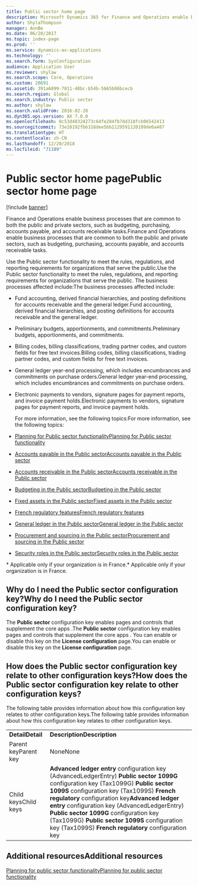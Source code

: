 ```yaml
---
title: Public sector home page
description: Microsoft Dynamics 365 for Finance and Operations enable business processes that are common to both the public and private sectors, such as budgeting, purchasing, accounts payable, and accounts receivable tasks.
author: ShylaThompson
manager: AnnBe
ms.date: 06/20/2017
ms.topic: index-page
ms.prod: ''
ms.service: dynamics-ax-applications
ms.technology: ''
ms.search.form: SysConfiguration
audience: Application User
ms.reviewer: shylaw
ms.search.scope: Core, Operations
ms.custom: 20691
ms.assetid: 391a6899-7011-40bc-b54b-5665b06bcecb
ms.search.region: Global
ms.search.industry: Public sector
ms.author: shylaw
ms.search.validFrom: 2016-02-28
ms.dyn365.ops.version: AX 7.0.0
ms.openlocfilehash: 0c53d48324273c64fe284fb7dd318fcb06542413
ms.sourcegitcommit: 73e10192fb6318dee5bb1129591120199de6a487
ms.translationtype: HT
ms.contentlocale: zh-CN
ms.lasthandoff: 12/20/2018
ms.locfileid: "71189"
---
```

# <a name="public-sector-home-page"></a><span data-ttu-id="7c59d-103">Public sector home page</span><span class="sxs-lookup"><span data-stu-id="7c59d-103">Public sector home page</span></span>

[!include [banner](../includes/banner.md)]

<span data-ttu-id="7c59d-104">Finance and Operations enable business processes that are common to both the public and private sectors, such as budgeting, purchasing, accounts payable, and accounts receivable tasks.</span><span class="sxs-lookup"><span data-stu-id="7c59d-104">Finance and Operations enable business processes that are common to both the public and private sectors, such as budgeting, purchasing, accounts payable, and accounts receivable tasks.</span></span> 

<span data-ttu-id="7c59d-105">Use the Public sector functionality to meet the rules, regulations, and reporting requirements for organizations that serve the public.</span><span class="sxs-lookup"><span data-stu-id="7c59d-105">Use the Public sector functionality to meet the rules, regulations, and reporting requirements for organizations that serve the public.</span></span> <span data-ttu-id="7c59d-106">The business processes affected include:</span><span class="sxs-lookup"><span data-stu-id="7c59d-106">The business processes affected include:</span></span> 

- <span data-ttu-id="7c59d-107">Fund accounting, derived financial hierarchies, and posting definitions for accounts receivable and the general ledger.</span><span class="sxs-lookup"><span data-stu-id="7c59d-107">Fund accounting, derived financial hierarchies, and posting definitions for accounts receivable and the general ledger.</span></span>
- <span data-ttu-id="7c59d-108">Preliminary budgets, apportionments, and commitments.</span><span class="sxs-lookup"><span data-stu-id="7c59d-108">Preliminary budgets, apportionments, and commitments.</span></span>
- <span data-ttu-id="7c59d-109">Billing codes, billing classifications, trading partner codes, and custom fields for free text invoices.</span><span class="sxs-lookup"><span data-stu-id="7c59d-109">Billing codes, billing classifications, trading partner codes, and custom fields for free text invoices.</span></span>
- <span data-ttu-id="7c59d-110">General ledger year-end processing, which includes encumbrances and commitments on purchase orders.</span><span class="sxs-lookup"><span data-stu-id="7c59d-110">General ledger year-end processing, which includes encumbrances and commitments on purchase orders.</span></span>
- <span data-ttu-id="7c59d-111">Electronic payments to vendors, signature pages for payment reports, and invoice payment holds.</span><span class="sxs-lookup"><span data-stu-id="7c59d-111">Electronic payments to vendors, signature pages for payment reports, and invoice payment holds.</span></span>

  <span data-ttu-id="7c59d-112">For more information, see the following topics:</span><span class="sxs-lookup"><span data-stu-id="7c59d-112">For more information, see the following topics:</span></span>

- [<span data-ttu-id="7c59d-113">Planning for Public sector functionality</span><span class="sxs-lookup"><span data-stu-id="7c59d-113">Planning for Public sector functionality</span></span>](plan-public-sector-functionality.md)
- [<span data-ttu-id="7c59d-114">Accounts payable in the Public sector</span><span class="sxs-lookup"><span data-stu-id="7c59d-114">Accounts payable in the Public sector</span></span>](accounts-payable-public-sector.md)
- [<span data-ttu-id="7c59d-115">Accounts receivable in the Public sector</span><span class="sxs-lookup"><span data-stu-id="7c59d-115">Accounts receivable in the Public sector</span></span>](accounts-receivable-public-sector.md)
- [<span data-ttu-id="7c59d-116">Budgeting in the Public sector</span><span class="sxs-lookup"><span data-stu-id="7c59d-116">Budgeting in the Public sector</span></span>](budgeting-public-sector.md)
- [<span data-ttu-id="7c59d-117">Fixed assets in the Public sector</span><span class="sxs-lookup"><span data-stu-id="7c59d-117">Fixed assets in the Public sector</span></span>](fixed-asset-public-sector.md)
- [<span data-ttu-id="7c59d-118">French regulatory features</span><span class="sxs-lookup"><span data-stu-id="7c59d-118">French regulatory features</span></span>](../localizations/emea-fra-public-sector-accounting.md)
- [<span data-ttu-id="7c59d-119">General ledger in the Public sector</span><span class="sxs-lookup"><span data-stu-id="7c59d-119">General ledger in the Public sector</span></span>](general-ledger-public-sector.md)
- [<span data-ttu-id="7c59d-120">Procurement and sourcing in the Public sector</span><span class="sxs-lookup"><span data-stu-id="7c59d-120">Procurement and sourcing in the Public sector</span></span>](procurement-sourcing-public-sector.md)
- [<span data-ttu-id="7c59d-121">Security roles in the Public sector</span><span class="sxs-lookup"><span data-stu-id="7c59d-121">Security roles in the Public sector</span></span>](security-roles-public-sector.md)

<span data-ttu-id="7c59d-122">\* Applicable only if your organization is in France.</span><span class="sxs-lookup"><span data-stu-id="7c59d-122">\* Applicable only if your organization is in France.</span></span>

## <a name="why-do-i-need-the-public-sector-configuration-key"></a><span data-ttu-id="7c59d-123">Why do I need the Public sector configuration key?</span><span class="sxs-lookup"><span data-stu-id="7c59d-123">Why do I need the Public sector configuration key?</span></span>
<span data-ttu-id="7c59d-124">The **Public sector** configuration key enables pages and controls that supplement the core apps .</span><span class="sxs-lookup"><span data-stu-id="7c59d-124">The **Public sector** configuration key enables pages and controls that supplement the core apps .</span></span> <span data-ttu-id="7c59d-125">You can enable or disable this key on the **License configuration** page.</span><span class="sxs-lookup"><span data-stu-id="7c59d-125">You can enable or disable this key on the **License configuration** page.</span></span>

## <a name="how-does-the-public-sector-configuration-key-relate-to-other-configuration-keys"></a><span data-ttu-id="7c59d-126">How does the Public sector configuration key relate to other configuration keys?</span><span class="sxs-lookup"><span data-stu-id="7c59d-126">How does the Public sector configuration key relate to other configuration keys?</span></span>
<span data-ttu-id="7c59d-127">The following table provides information about how this configuration key relates to other configuration keys.</span><span class="sxs-lookup"><span data-stu-id="7c59d-127">The following table provides information about how this configuration key relates to other configuration keys.</span></span>

|            |                                                                                                                                                                                                                     |
|------------|---------------------------------------------------------------------------------------------------------------------------------------------------------------------------------------------------------------------|
| <span data-ttu-id="7c59d-128">**Detail**</span><span class="sxs-lookup"><span data-stu-id="7c59d-128">**Detail**</span></span> | <span data-ttu-id="7c59d-129">**Description**</span><span class="sxs-lookup"><span data-stu-id="7c59d-129">**Description**</span></span>                                                                                                                                                                                                     |
| <span data-ttu-id="7c59d-130">Parent key</span><span class="sxs-lookup"><span data-stu-id="7c59d-130">Parent key</span></span> | <span data-ttu-id="7c59d-131">None</span><span class="sxs-lookup"><span data-stu-id="7c59d-131">None</span></span>                                                                                                                                                                                                                |
| <span data-ttu-id="7c59d-132">Child keys</span><span class="sxs-lookup"><span data-stu-id="7c59d-132">Child keys</span></span> | <span data-ttu-id="7c59d-133">**Advanced ledger entry** configuration key (AdvancedLedgerEntry) **Public sector 1099G** configuration key (Tax1099G) **Public sector 1099S** configuration key (Tax1099S) **French regulatory** configuration key</span><span class="sxs-lookup"><span data-stu-id="7c59d-133">**Advanced ledger entry** configuration key (AdvancedLedgerEntry) **Public sector 1099G** configuration key (Tax1099G) **Public sector 1099S** configuration key (Tax1099S) **French regulatory** configuration key</span></span> |


<a name="additional-resources"></a><span data-ttu-id="7c59d-134">Additional resources</span><span class="sxs-lookup"><span data-stu-id="7c59d-134">Additional resources</span></span>
--------

[<span data-ttu-id="7c59d-135">Planning for public sector functionality</span><span class="sxs-lookup"><span data-stu-id="7c59d-135">Planning for public sector functionality</span></span>](plan-public-sector-functionality.md)



